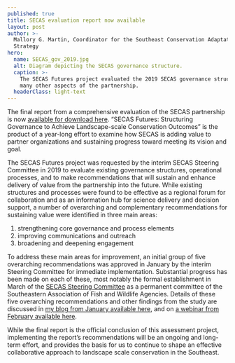 ```yaml
---
published: true
title: SECAS evaluation report now available
layout: post
author: >-
  Mallory G. Martin, Coordinator for the Southeast Conservation Adaptation
  Strategy
hero:
  name: SECAS_gov_2019.jpg
  alt: Diagram depicting the SECAS governance structure.
  caption: >-
    The SECAS Futures project evaluated the 2019 SECAS governance structure and
    many other aspects of the partnership.
  headerClass: light-text
---
```

The final report from a comprehensive evaluation of the SECAS partnership is now [available for download here](../pdf/SECAS_Futures_final_report_March_2021.pdf). “SECAS Futures: Structuring Governance to Achieve Landscape-scale Conservation Outcomes” is the product of a year-long effort to examine how SECAS is adding value to partner organizations and sustaining progress toward meeting its vision and goal.  

The SECAS Futures project was requested by the interim SECAS Steering Committee in 2019 to evaluate existing governance structures, operational processes, and to make recommendations that will sustain and enhance delivery of value from the partnership into the future. While existing structures and processes were found to be effective as a regional forum for collaboration and as an information hub for science delivery and decision support, a number of overarching and complementary recommendations for sustaining value were identified in three main areas:

1. strengthening core governance and process elements
2. improving communications and outreach
3. broadening and deepening engagement <!--more-->

To address these main areas for improvement, an initial group of five overarching recommendations was approved in January by the interim Steering Committee for immediate implementation. Substantial progress has been made on each of these, most notably the formal establishment in March of the [SECAS Steering Committee](http://secassoutheast.org/2021/03/15/SECAS-Steering-Committee-now-a-permanent-committee-of-SEAFWA.html) as a permanent committee of the Southeastern Association of Fish and Wildlife Agencies. Details of these five overarching recommendations and other findings from the study are discussed in [my blog from January available here](http://secassoutheast.org/2021/01/15/Preliminary-recommendations-from-the-SECAS-Futures-Project.html), and on [a webinar from February available here](https://www.youtube.com/watch?v=5aCDPhjfZHg).

While the final report is the official conclusion of this assessment project, implementing the report’s recommendations will be an ongoing and long-term effort, and provides the basis for us to continue to shape an effective collaborative approach to landscape scale conservation in the Southeast.
